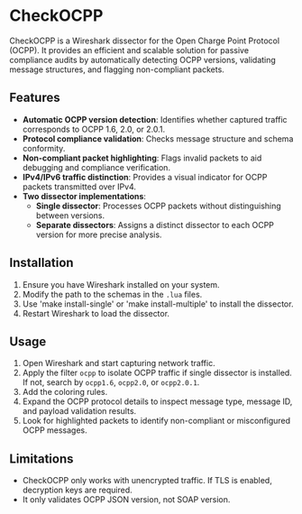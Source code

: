 # CheckOCPP

CheckOCPP is a Wireshark dissector for the Open Charge Point Protocol (OCPP). It provides an efficient and scalable solution for passive compliance audits by automatically detecting OCPP versions, validating message structures, and flagging non-compliant packets.

## Features
- **Automatic OCPP version detection**: Identifies whether captured traffic corresponds to OCPP 1.6, 2.0, or 2.0.1.
- **Protocol compliance validation**: Checks message structure and schema conformity.
- **Non-compliant packet highlighting**: Flags invalid packets to aid debugging and compliance verification.
- **IPv4/IPv6 traffic distinction**: Provides a visual indicator for OCPP packets transmitted over IPv4.
- **Two dissector implementations**:
  - **Single dissector**: Processes OCPP packets without distinguishing between versions.
  - **Separate dissectors**: Assigns a distinct dissector to each OCPP version for more precise analysis.

## Installation

1. Ensure you have Wireshark installed on your system.
2. Modify the path to the schemas in the `.lua` files.
3. Use 'make install-single' or 'make install-multiple' to install the dissector.
4. Restart Wireshark to load the dissector.

## Usage

1. Open Wireshark and start capturing network traffic.
2. Apply the filter `ocpp` to isolate OCPP traffic if single dissector is installed. If not, search by `ocpp1.6`, `ocpp2.0`, or `ocpp2.0.1`.
3. Add the coloring rules.
4. Expand the OCPP protocol details to inspect message type, message ID, and payload validation results.
5. Look for highlighted packets to identify non-compliant or misconfigured OCPP messages.

## Limitations
- CheckOCPP only works with unencrypted traffic. If TLS is enabled, decryption keys are required.
- It only validates OCPP JSON version, not SOAP version.



